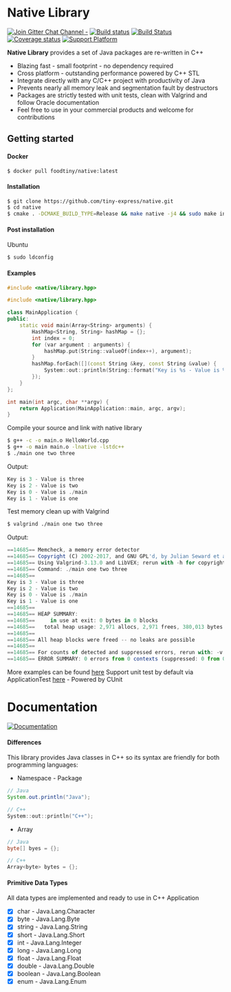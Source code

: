 # Native Library
[![Join Gitter Chat Channel -](https://badges.gitter.im/tiny-express/native.svg)](https://gitter.im/tiny-express/native?utm_source=badge&utm_medium=badge&utm_campaign=pr-badge&utm_content=badge)
[![Build status](https://ci.appveyor.com/api/projects/status/5rbqtwl3nyb1vcyl/branch/master?svg=true)](https://ci.appveyor.com/project/tiny-express/native)&nbsp;[![Build Status](https://travis-ci.org/tiny-express/native.svg?branch=master)](https://travis-ci.org/tiny-express/native)
[![Coverage status](https://img.shields.io/codecov/c/github/tiny-express/native/master.svg)](https://codecov.io/gh/tiny-express/native)&nbsp;[![Support Platform](https://img.shields.io/badge/platform-windows%20%7C%20linux%20%7C%20darwin-blue.svg)]()

**Native Library** provides a set of Java packages are re-written in C++

* Blazing fast - small footprint - no dependency required
* Cross platform - outstanding performance powered by C++ STL
* Integrate directly with any C/C++ project with productivity of Java
* Prevents nearly all memory leak and segmentation fault by destructors
* Packages are strictly tested with unit tests, clean with Valgrind and follow Oracle documentation
* Feel free to use in your commercial products and welcome for contributions

## Getting started
#### Docker
```bash
$ docker pull foodtiny/native:latest
```

#### Installation
```bash
$ git clone https://github.com/tiny-express/native.git
$ cd native
$ cmake . -DCMAKE_BUILD_TYPE=Release && make native -j4 && sudo make install
```

#### Post installation
Ubuntu
```bash
$ sudo ldconfig
```

#### Examples
```cpp
#include <native/library.hpp>

#include <native/library.hpp>

class MainApplication {
public:
    static void main(Array<String> arguments) {
        HashMap<String, String> hashMap = {};
        int index = 0;
        for (var argument : arguments) {
            hashMap.put(String::valueOf(index++), argument);
        }
        hashMap.forEach([](const String &key, const String &value) {
            System::out::println(String::format("Key is %s - Value is %s", key, value));
        });
    }
};

int main(int argc, char **argv) {
    return Application(MainApplication::main, argc, argv);
}
```

Compile your source and link with native library
```bash
$ g++ -c -o main.o HelloWorld.cpp
$ g++ -o main main.o -lnative -lstdc++
$ ./main one two three
```

Output:
```javascript
Key is 3 - Value is three
Key is 2 - Value is two
Key is 0 - Value is ./main
Key is 1 - Value is one
```

Test memory clean up with Valgrind
```bash
$ valgrind ./main one two three
```

Output:
```javascript
==14685== Memcheck, a memory error detector
==14685== Copyright (C) 2002-2017, and GNU GPL'd, by Julian Seward et al.
==14685== Using Valgrind-3.13.0 and LibVEX; rerun with -h for copyright info
==14685== Command: ./main one two three
==14685==
Key is 3 - Value is three
Key is 2 - Value is two
Key is 0 - Value is ./main
Key is 1 - Value is one
==14685==
==14685== HEAP SUMMARY:
==14685==     in use at exit: 0 bytes in 0 blocks
==14685==   total heap usage: 2,971 allocs, 2,971 frees, 380,013 bytes allocated
==14685==
==14685== All heap blocks were freed -- no leaks are possible
==14685==
==14685== For counts of detected and suppressed errors, rerun with: -v
==14685== ERROR SUMMARY: 0 errors from 0 contexts (suppressed: 0 from 0)
```

More examples can be found [here](https://github.com/tiny-express/native/tree/master/examples)
Support unit test by default via ApplicationTest [here](https://github.com/tiny-express/native/tree/master/examples/Docker/ApplicationTest)  - Powered by CUnit

# Documentation
[![Documentation](https://img.shields.io/badge/documentation-doxygen-ff69b4.svg)](https://tiny-express.github.io/native/annotated.html)
#### Differences
This library provides Java classes in C++ so its syntax are friendly for
both programming languages:

- Namespace - Package
```java
// Java
System.out.println("Java");
```
```cpp
// C++
System::out::println("C++");
```
- Array
```java
// Java
byte[] byes = {};
```
```cpp
// C++
Array<byte> bytes = {};
```

#### Primitive Data Types
All data types are implemented and ready to use in C++ Application
- [x] char - Java.Lang.Character
- [x] byte - Java.Lang.Byte
- [x] string - Java.Lang.String
- [x] short - Java.Lang.Short
- [x] int - Java.Lang.Integer
- [x] long - Java.Lang.Long
- [x] float - Java.Lang.Float
- [x] double - Java.Lang.Double
- [x] boolean - Java.Lang.Boolean
- [x] enum - Java.Lang.Enum
